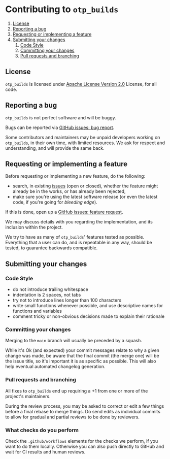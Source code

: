 # Contributing to `otp_builds`

1. [License](#license)
1. [Reporting a bug](#reporting-a-bug)
1. [Requesting or implementing a feature](#requesting-or-implementing-a-feature)
1. [Submitting your changes](#submitting-your-changes)
   1. [Code Style](#code-style)
   1. [Committing your changes](#committing-your-changes)
   1. [Pull requests and branching](#pull-requests-and-branching)

## License

`otp_builds` is licensed under [Apache License Version 2.0](LICENSE.md) License, for all code.

## Reporting a bug

`otp_builds` is not perfect software and will be buggy.

Bugs can be reported via
[GitHub issues: bug report](https://github.com/erlef/otp_builds/issues/new?template=bug_report.md).

Some contributors and maintainers may be unpaid developers working on `otp_builds`, in
their own time, with limited resources. We ask for respect and understanding, and will provide the
same back.

## Requesting or implementing a feature

Before requesting or implementing a new feature, do the following:

- search, in existing [issues](https://github.com/erlef/otp_builds/issues) (open or closed), whether
the feature might already be in the works, or has already been rejected,
- make sure you're using the latest software release (or even the latest code, if you're going for
_bleeding edge_).

If this is done, open up a
[GitHub issues: feature request](https://github.com/erlef/otp_builds/issues/new?template=feature_request.md).

We may discuss details with you regarding the implementation, and its inclusion within the project.

We try to have as many of `otp_builds`' features tested as possible. Everything that a
user can do, and is repeatable in any way, should be tested, to guarantee backwards compatible.

## Submitting your changes

### Code Style

- do not introduce trailing whitespace
- indentation is 2 spaces, not tabs
- try not to introduce lines longer than 100 characters
- write small functions whenever possible, and use descriptive names for functions and variables
- comment tricky or non-obvious decisions made to explain their rationale

### Committing your changes

Merging to the `main` branch will usually be preceded by a squash.

While it's Ok (and expected) your commit messages relate to why a given change was made, be aware
that the final commit (the merge one) will be the issue title, so it's important it is as specific
as possible. This will also help eventual automated changelog generation.

### Pull requests and branching

All fixes to `otp_builds` end up requiring a +1 from one or more of the project's maintainers.

During the review process, you may be asked to correct or edit a few things before a final rebase
to merge things. Do send edits as individual commits to allow for gradual and partial reviews to be
done by reviewers.

### What checks do you perform

Check the `.github/workflows` elements for the checks we perform, if you want to do them locally.
Otherwise you can also push directly to GitHub and wait for CI results and human reviews.
